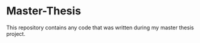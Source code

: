 # Master-Thesis
This repository contains any code that was written during my master thesis project.
